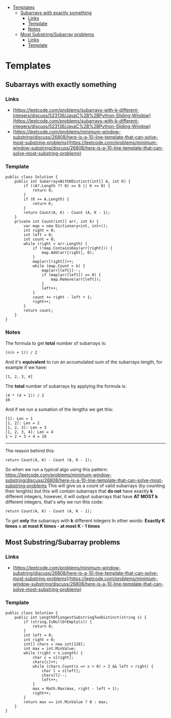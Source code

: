 
<ul>
<li><a href="#templates">Templates</a>
<ul>
<li><a href="#subarrays-with-exactly-something">Subarrays with exactly something</a>
<ul>
<li><a href="#links">Links</a></li>
<li><a href="#template">Template</a></li>
<li><a href="#notes">Notes</a></li>
</ul>
</li>
<li><a href="#most-substringsubarray-problems">Most Substring/Subarray problems</a>
<ul>
<li><a href="#links-1">Links</a></li>
<li><a href="#template-1">Template</a></li>
</ul>
</li>
</ul>
</li>
</ul>

# Templates #
## Subarrays with exactly something ##
### Links ###
- [https://leetcode.com/problems/subarrays-with-k-different-integers/discuss/523136/JavaC%2B%2BPython-Sliding-Window](https://leetcode.com/problems/subarrays-with-k-different-integers/discuss/523136/JavaC%2B%2BPython-Sliding-Window)
- [https://leetcode.com/problems/minimum-window-substring/discuss/26808/here-is-a-10-line-template-that-can-solve-most-substring-problems](https://leetcode.com/problems/minimum-window-substring/discuss/26808/here-is-a-10-line-template-that-can-solve-most-substring-problems)
### Template ###
```
public class Solution {
    public int SubarraysWithKDistinct(int[] A, int K) {
        if ((A?.Length ?? 0) == 0 || K <= 0) {
            return 0;
        }
        if (K >= A.Length) {
            return K;
        }
        return Count(A, K) - Count (A, K - 1);
    }
    private int Count(int[] arr, int k) {
        var map = new Dictionary<int, int>();
        int right = 0;
        int left = 0;
        int count = 0;
        while (right < arr.Length) {
            if (!map.ContainsKey(arr[right])) {
                map.Add(arr[right], 0);
            }
            map[arr[right]]++;
            while (map.Count > k) {
                map[arr[left]]--;
                if (map[arr[left]] == 0) {
                    map.Remove(arr[left]);
                }
                left++;
            }
            count += right - left + 1;
            right++;
        }
        return count;
    }
}
```
### Notes ###
The formula to get **total** number of subarrays is:
```
(n(n + 1)) / 2
```
And it's **equivalent** to run an accumulated sum of the subarrays length, for example if we have: 
```
[1, 2, 3, 4]
```
The **total** number of subarrays by applying the formula is: 
```
(4 * (4 + 1)) / 2
10
```
And if we run a sumation of the lengths we get this:
```
[1]: Len = 1
[1, 2]: Len = 2
[1, 2, 3]: Len = 3
[1, 2, 3, 4]: Len = 4
1 + 2 + 3 + 4 = 10
```
---
The reason behind this:
```
return Count(A, K) - Count (A, K - 1);
```
So when we run a _typical_ algo using this pattern: 
https://leetcode.com/problems/minimum-window-substring/discuss/26808/here-is-a-10-line-template-that-can-solve-most-substring-problems
This will give us a count of valid subarrays (by counting their lenghts) but this will contain subarrays that **do not** have exactly **k** different integers, however, it will output subarrays that have **AT MOST k** different integers, that's why we run this code:
```
return Count(A, K) - Count (A, K - 1);
```
To get **only** the subarrays with **k** different integers
In other words:
**Exactly K times = at most K times - at most K - 1 times**
## Most Substring/Subarray problems ##
### Links ###
- [https://leetcode.com/problems/minimum-window-substring/discuss/26808/here-is-a-10-line-template-that-can-solve-most-substring-problems](https://leetcode.com/problems/minimum-window-substring/discuss/26808/here-is-a-10-line-template-that-can-solve-most-substring-problems)
### Template ###
```
public class Solution {
    public int LengthOfLongestSubstringTwoDistinct(string s) {
        if (string.IsNullOrEmpty(s)) {
            return 0;
        }
        int left = 0;
        int right = 0;
        int[] chars = new int[128];
        int max = int.MinValue;
        while (right < s.Length) {
            char c = s[right];
            chars[c]++;
            while (chars.Count(x => x > 0) > 2 && left < right) {
                char l = s[left];
                chars[l]--;
                left++;
            }
            max = Math.Max(max, right - left + 1);
            right++;
        }
        return max == int.MinValue ? 0 : max;
    }
}
```


